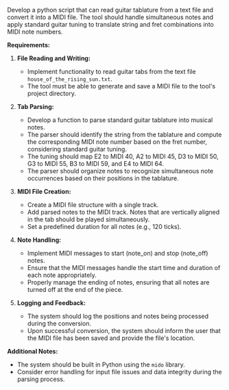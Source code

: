 Develop a python script that can read guitar tablature from a text file and convert it into a MIDI file. 
The tool should handle simultaneous notes and apply standard guitar tuning to translate string 
and fret combinations into MIDI note numbers.

**Requirements:**

1. **File Reading and Writing:**
   - Implement functionality to read guitar tabs from the text file `house_of_the_rising_sun.txt`.
   - The tool must be able to generate and save a MIDI file to the tool's project directory.

2. **Tab Parsing:**
   - Develop a function to parse standard guitar tablature into musical notes.
   - The parser should identify the string from the tablature and compute the corresponding MIDI note number based on the fret number, considering standard guitar tuning.
   - The tuning should map E2 to MIDI 40, A2 to MIDI 45, D3 to MIDI 50, G3 to MIDI 55, B3 to MIDI 59, and E4 to MIDI 64.
   - The parser should organize notes to recognize simultaneous note occurrences based on their positions in the tablature.

3. **MIDI File Creation:**
   - Create a MIDI file structure with a single track.
   - Add parsed notes to the MIDI track. Notes that are vertically aligned in the tab should be played simultaneously.
   - Set a predefined duration for all notes (e.g., 120 ticks).

4. **Note Handling:**
   - Implement MIDI messages to start (note_on) and stop (note_off) notes.
   - Ensure that the MIDI messages handle the start time and duration of each note appropriately.
   - Properly manage the ending of notes, ensuring that all notes are turned off at the end of the piece.

5. **Logging and Feedback:**
   - The system should log the positions and notes being processed during the conversion.
   - Upon successful conversion, the system should inform the user that the MIDI file has been saved and provide the file's location.

**Additional Notes:**
- The system should be built in Python using the `mido` library.
- Consider error handling for input file issues and data integrity during the parsing process.
